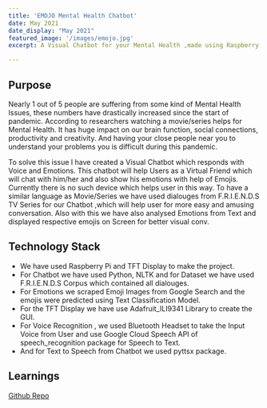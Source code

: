 ```yaml
---
title: 'EMOJO Mental Health Chatbot'
date: May 2021
date_display: "May 2021"
featured_image: '/images/emojo.jpg'
excerpt: A Visual Chatbot for your Mental Health ,made using Raspberry Pi,Display Screen and F.R.I.E.N.D.S TV Series Corpus

---
```



## Purpose

Nearly 1 out of 5 people are suffering from some kind of Mental Health Issues, these numbers have drastically increased since the start of pandemic. According to researchers watching a movie/series helps for Mental Health. It has huge impact on our brain function, social connections, productivity and creativity. And having your close people near you to understand your problems you is difficult during this pandemic.

To solve this issue I have created a Visual Chatbot which responds with Voice and Emotions. This chatbot will help Users as a Virtual Friend which will chat with him/her and also show his emotions with help of Emojis. Currently there is no such device which helps user in this way. To have a similar language as Movie/Series we have used dialouges from F.R.I.E.N.D.S TV Series for our Chatbot ,which will help user for more easy and amusing conversation. Also with this we have also analysed Emotions from Text and displayed respective emojis on Screen for better visual conv.



## Technology Stack
* We have used Raspberry Pi and TFT Display to make the project.
* For Chatbot we have used Python, NLTK and for Dataset we have used F.R.I.E.N.D.S Corpus which contained all dialouges.
* For Emotions we scraped Emoji Images from Google Search and the emojis were predicted using Text Classification Model.
* For the TFT Display we have use Adafruit_ILI9341 Library to create the GUI.
* For Voice Recognition , we used Bluetooth Headset to take the Input Voice from User and use Google Cloud Speech API of speech_recognition package for Speech to Text.
* And for Text to Speech  from Chatbot we used pyttsx package.



## Learnings

[Github Repo]()
